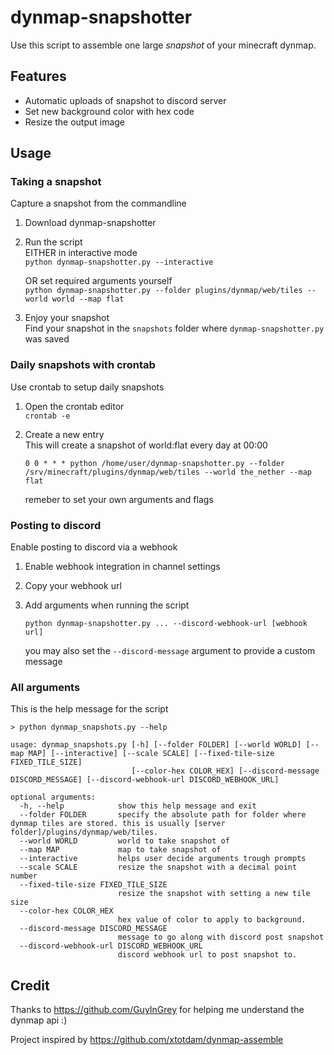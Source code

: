 # dynmap-snapshotter
Use this script to assemble one large *snapshot* of your minecraft dynmap.



## Features 
- Automatic uploads of snapshot to discord server
- Set new background color with hex code
- Resize the output image 


## Usage
### **Taking a snapshot**
Capture a snapshot from the commandline
1. Download dynmap-snapshotter


2. Run the script<br/>
    EITHER in interactive mode<br/>
    `python dynmap-snapshotter.py --interactive`
    
    OR set required arguments yourself<br/>
    `python dynmap-snapshotter.py --folder plugins/dynmap/web/tiles --world world --map flat`


3. Enjoy your snapshot <br/>
	Find your snapshot in the `snapshots` folder where `dynmap-snapshotter.py` was saved


### **Daily snapshots with crontab**
Use crontab to setup daily snapshots 
1. Open the crontab editor<br/>
    `crontab -e`

2. Create a new entry<br/>
	This will create a snapshot of world:flat every day at 00:00<br/>
	```
    0 0 * * * python /home/user/dynmap-snapshotter.py --folder /srv/minecraft/plugins/dynmap/web/tiles --world the_nether --map flat
    ```
    remeber to set your own arguments and flags

### **Posting to discord**
Enable posting to discord via a webhook

1. Enable webhook integration in channel settings

2. Copy your webhook url

3. Add arguments when running the script<br/>
    
    `python dynmap-snapshotter.py ... --discord-webhook-url [webhook url]`
    
    you may also set the `--discord-message` argument to provide a custom message
    
### **All arguments**
This is the help message for the script
```
> python dynmap_snapshots.py --help

usage: dynmap_snapshots.py [-h] [--folder FOLDER] [--world WORLD] [--map MAP] [--interactive] [--scale SCALE] [--fixed-tile-size FIXED_TILE_SIZE]
                           [--color-hex COLOR_HEX] [--discord-message DISCORD_MESSAGE] [--discord-webhook-url DISCORD_WEBHOOK_URL]

optional arguments:
  -h, --help            show this help message and exit
  --folder FOLDER       specify the absolute path for folder where dynmap tiles are stored. this is usually [server folder]/plugins/dynmap/web/tiles.
  --world WORLD         world to take snapshot of
  --map MAP             map to take snapshot of
  --interactive         helps user decide arguments trough prompts
  --scale SCALE         resize the snapshot with a decimal point number
  --fixed-tile-size FIXED_TILE_SIZE
                        resize the snapshot with setting a new tile size
  --color-hex COLOR_HEX
                        hex value of color to apply to background.
  --discord-message DISCORD_MESSAGE
                        message to go along with discord post snapshot
  --discord-webhook-url DISCORD_WEBHOOK_URL
                        discord webhook url to post snapshot to.

```


## Credit

Thanks to https://github.com/GuyInGrey for helping me understand the dynmap api :)

Project inspired by https://github.com/xtotdam/dynmap-assemble
